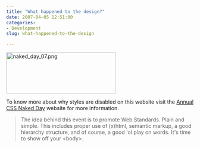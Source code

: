 ```yaml
---
title: "What happened to the design?"
date: 2007-04-05 12:51:00
categories:
- Development
slug: what-happened-to-the-design

---
```


<img src="/public/uploads/naked_day_07.png" alt="naked_day_07.png" title="naked_day_07.png" border="0" height="111" width="294" />

To know more about why styles are disabled on this website visit the
<a href="http://naked.dustindiaz.com" title="Web Standards Naked Day Host Website"> Annual CSS Naked Day</a> website for more information.
<blockquote>The idea behind this event is to promote Web Standards. Plain and simple.              This includes proper use of (x)html, semantic markup, a good hierarchy structure,              and of course, a good 'ol play on words. It's time to show off your &lt;body&gt;.</blockquote>
